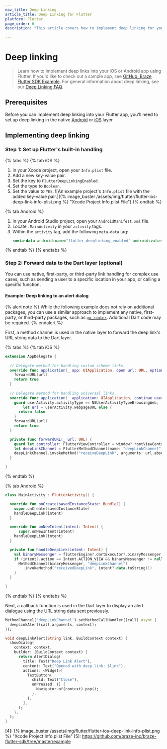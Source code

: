 ```yaml
---
nav_title: Deep Linking
article_title: Deep Linking for Flutter
platform: Flutter
page_order: 6
description: "This article covers how to implement deep linking for your Flutter apps on Android and iOS."

---
```


# Deep linking

> Learn how to implement deep links into your iOS or Android app using Flutter. If you'd like to check out a sample app, see [GitHub: Braze Flutter SDK Example](https://github.com/braze-inc/braze-flutter-sdk/tree/master/example). For general information about deep linking, see our [Deep Linking FAQ][1].

## Prerequisites

Before you can implement deep linking into your Flutter app, you'll need to set up deep linking in the native [Android][2] or [iOS][3] layer.

## Implementing deep linking

### Step 1: Set up Flutter's built-in handling

{% tabs %}
{% tab iOS %}
1. In your Xcode project, open your `Info.plist` file.
2. Add a new key-value pair.
3. Set the key to `FlutterDeepLinkingEnabled`.
4. Set the type to `Boolean`.
5. Set the value to `YES`.
    ![An example project's `Info.plist` file with the added key-value pair.]({% image_buster /assets/img/flutter/flutter-ios-deep-link-info-plist.png %} "Xcode Project Info.plist File")
{% endtab %}

{% tab Android %}
1. In your Android Studio project, open your `AndroidManifest.xml` file.
2. Locate `.MainActivity` in your `activity` tags.
3. Within the `activity` tag, add the following `meta-data` tag:
    ```xml
    <meta-data android:name="flutter_deeplinking_enabled" android:value="true" />
    ```
{% endtab %}
{% endtabs %}

### Step 2: Forward data to the Dart layer (optional)

You can use native, first-party, or third-party link handling for complex use cases, such as sending a user to a specific location in your app, or calling a specific function.

#### Example: Deep linking to an alert dialog

{% alert note %}
While the following example does not rely on additional packages, you can use a similar approach to implement any native, first-party, or third-party packages, such as [`go_router`](https://pub.dev/packages/go_router). Additional Dart code may be required.
{% endalert %}

First, a method channel is used in the native layer to forward the deep link's URL string data to the Dart layer.

{% tabs %}
{% tab iOS %}
```swift
extension AppDelegate {
  
  // Delegate method for handling custom scheme links.
  override func application(_ app: UIApplication, open url: URL, options: [UIApplication.OpenURLOptionsKey : Any] = [:]) -> Bool {
    forwardURL(url)
    return true
  }
  
  // Delegate method for handling universal links.
  override func application(_ application: UIApplication, continue userActivity: NSUserActivity, restorationHandler: @escaping ([UIUserActivityRestoring]?) -> Void) -> Bool {
    guard userActivity.activityType == NSUserActivityTypeBrowsingWeb,
        let url = userActivity.webpageURL else {
      return false
    }
    forwardURL(url)
    return true
  }

  private func forwardURL(_ url: URL) {
    guard let controller: FlutterViewController = window?.rootViewController as? FlutterViewController else { return }
    let deepLinkChannel = FlutterMethodChannel(name: "deepLinkChannel", binaryMessenger: controller.binaryMessenger)
    deepLinkChannel.invokeMethod("receiveDeepLink", arguments: url.absoluteString)
  }

}
```
{% endtab %}

{% tab Android %}
```kotlin
class MainActivity : FlutterActivity() {

  override fun onCreate(savedInstanceState: Bundle?) {
    super.onCreate(savedInstanceState)
    handleDeepLink(intent)
  }

  override fun onNewIntent(intent: Intent) {
      super.onNewIntent(intent)
    handleDeepLink(intent)
  }

  private fun handleDeepLink(intent: Intent) {
    val binaryMessenger = flutterEngine?.dartExecutor?.binaryMessenger
    if (intent?.action == Intent.ACTION_VIEW && binaryMessenger != null) {
      MethodChannel(binaryMessenger, "deepLinkChannel")
        .invokeMethod("receivedDeepLink", intent?.data.toString())
    }
  }

}
```
{% endtab %}
{% endtabs %}

Next, a callback function is used in the Dart layer to display an alert dialogue using the URL string data sent previously.

```dart
MethodChannel('deepLinkChannel').setMethodCallHandler((call) async {
  deepLinkAlert(call.arguments, context);
});

void deepLinkAlert(String link, BuildContext context) {
  showDialog(
    context: context,
    builder: (BuildContext context) {
      return AlertDialog(
        title: Text("Deep Link Alert"),
        content: Text("Opened with deep link: $link"),
        actions: <Widget>[
          TextButton(
            child: Text("Close"),
            onPressed: () {
              Navigator.of(context).pop();
            },
          ),
        ],
      );
    },
  );
}
```

[1]: {{site.baseurl}}/user_guide/personalization_and_dynamic_content/deep_linking_to_in-app_content/#what-is-deep-linking
[2]: {{site.baseurl}}/developer_guide/platform_integration_guides/android/advanced_use_cases/deep_linking/
[3]: {{site.baseurl}}/developer_guide/platform_integration_guides/swift/advanced_use_cases/linking/
[4]: {% image_buster /assets/img/flutter/flutter-ios-deep-link-info-plist.png %} "Xcode Project Info.plist File"
[5]: https://github.com/braze-inc/braze-flutter-sdk/tree/master/example
